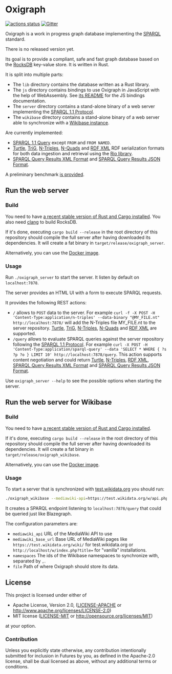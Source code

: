 Oxigraph
========

[![actions status](https://github.com/oxigraph/oxigraph/workflows/build/badge.svg)](https://github.com/oxigraph/oxigraph/actions)
[![Gitter](https://badges.gitter.im/oxigraph/community.svg)](https://gitter.im/oxigraph/community?utm_source=badge&utm_medium=badge&utm_campaign=pr-badge)

Oxigraph is a work in progress graph database implementing the [SPARQL](https://www.w3.org/TR/sparql11-overview/) standard.

There is no released version yet.

Its goal is to provide a compliant, safe and fast graph database based on the [RocksDB](https://rocksdb.org/) key-value store.
It is written in Rust.

It is split into multiple parts:
* The `lib` directory contains the database written as a Rust library.
* The `js` directory contains bindings to use Oxigraph in JavaScript with the help of WebAssembly. See [its README](https://github.com/oxigraph/oxigraph/blob/master/js/README.md) for the JS bindings documentation.
* The `server` directory contains a stand-alone binary of a web server implementing the [SPARQL 1.1 Protocol](https://www.w3.org/TR/sparql11-protocol/).
* The `wikibase` directory contains a stand-alone binary of a web server able to synchronize with a [Wikibase instance](https://wikiba.se/).

Are currently implemented:
* [SPARQL 1.1 Query](https://www.w3.org/TR/sparql11-query/) except `FROM` and `FROM NAMED`.
* [Turtle](https://www.w3.org/TR/turtle/), [TriG](https://www.w3.org/TR/trig/), [N-Triples](https://www.w3.org/TR/n-triples/), [N-Quads](https://www.w3.org/TR/n-quads/) and [RDF XML](https://www.w3.org/TR/rdf-syntax-grammar/) RDF serialization formats for both data ingestion and retrieval using the [Rio library](https://github.com/oxigraph/rio).
* [SPARQL Query Results XML Format](http://www.w3.org/TR/rdf-sparql-XMLres/) and [SPARQL Query Results JSON Format](https://www.w3.org/TR/sparql11-results-json/).

A preliminary benchmark [is provided](bench/README.md).

## Run the web server

### Build

You need to have [a recent stable version of Rust and Cargo installed](https://www.rust-lang.org/tools/install). You also need [clang](https://clang.llvm.org/) to build RocksDB.

If it's done, executing `cargo build --release` in the root directory of this repository should compile the full server after having downloaded its dependencies.
It will create a fat binary in `target/release/oxigraph_server`.

Alternatively, you can use the [Docker image](./docker#readme).

### Usage

Run `./oxigraph_server` to start the server. It listen by default on `localhost:7878`.

The server provides an HTML UI with a form to execute SPARQL requests.

It provides the following REST actions:
* `/` allows to `POST` data to the server.
  For example `curl -f -X POST -H 'Content-Type:application/n-triples' --data-binary "@MY_FILE.nt" http://localhost:7878/`
  will add the N-Triples file MY_FILE.nt to the server repository. [Turtle](https://www.w3.org/TR/turtle/), [TriG](https://www.w3.org/TR/trig/), [N-Triples](https://www.w3.org/TR/n-triples/), [N-Quads](https://www.w3.org/TR/n-quads/) and [RDF XML](https://www.w3.org/TR/rdf-syntax-grammar/) are supported.
* `/query` allows to evaluate SPARQL queries against the server repository following the [SPARQL 1.1 Protocol](https://www.w3.org/TR/sparql11-protocol/#query-operation).
  For example `curl -X POST -H 'Content-Type:application/sparql-query' --data 'SELECT * WHERE { ?s ?p ?o } LIMIT 10' http://localhost:7878/query`.
  This action supports content negotiation and could return [Turtle](https://www.w3.org/TR/turtle/), [N-Triples](https://www.w3.org/TR/n-triples/), [RDF XML](https://www.w3.org/TR/rdf-syntax-grammar/), [SPARQL Query Results XML Format](http://www.w3.org/TR/rdf-sparql-XMLres/) and [SPARQL Query Results JSON Format](https://www.w3.org/TR/sparql11-results-json/).


Use `oxigraph_server --help` to see the possible options when starting the server.


## Run the web server for Wikibase

### Build

You need to have [a recent stable version of Rust and Cargo installed](https://www.rust-lang.org/tools/install).

If it's done, executing `cargo build --release` in the root directory of this repository should compile the full server after having downloaded its dependencies.
It will create a fat binary in `target/release/oxigraph_wikibase`.

Alternatively, you can use the [Docker image](./docker#readme).

### Usage

To start a server that is synchronized with [test.wikidata.org](https://test.wikidata.org) you should run:
```bash
./oxigraph_wikibase --mediawiki-api=https://test.wikidata.org/w/api.php --mediawiki-base-url=https://test.wikidata.org/wiki/ --namespaces=0,120 --file=test.wikidata
```

It creates a SPARQL endpoint listening to `localhost:7878/query` that could be queried just like Blazegraph.

The configuration parameters are:
* `mediawiki_api` URL of the MediaWiki API to use
* `mediawiki_base_url` Base URL of MediaWiki pages like `https://test.wikidata.org/wiki/` for test.wikidata.org or `http://localhost/w/index.php?title=` for "vanilla" installations.
* `namespaces` The ids of the Wikibase namespaces to synchronize with, separated by `,`.
* `file` Path of where Oxigraph should store its data.


## License

This project is licensed under either of

 * Apache License, Version 2.0, ([LICENSE-APACHE](LICENSE-APACHE) or
   http://www.apache.org/licenses/LICENSE-2.0)
 * MIT license ([LICENSE-MIT](LICENSE-MIT) or
   http://opensource.org/licenses/MIT)
   
at your option.


### Contribution

Unless you explicitly state otherwise, any contribution intentionally submitted for inclusion in Futures by you, as defined in the Apache-2.0 license, shall be dual licensed as above, without any additional terms or conditions.
